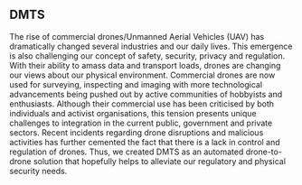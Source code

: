 ## DMTS
The rise of commercial drones/Unmanned Aerial Vehicles (UAV) has dramatically changed several industries and our daily lives. This emergence is also challenging our concept of safety, security, privacy and regulation. With their ability to amass data and transport loads, drones are changing our views about our physical environment. Commercial drones are now used for surveying, inspecting and imaging with more technological advancements being pushed out by active communities of hobbyists and enthusiasts. Although their commercial use has been criticised by both individuals and activist organisations, this tension presents unique challenges to integration in the current public, government and private sectors. Recent incidents regarding drone disruptions and malicious activities has further cemented the fact that there is a lack in control and regulation of drones. Thus, we created DMTS as an automated drone-to-drone solution that hopefully helps to alleviate our regulatory and physical security needs.
